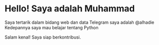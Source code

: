 # Hello! Saya adalah Muhammad 

Saya tertarik dalam bidang web dan data
Telegram saya adalah @alhadie 
Kedepannya saya mau belajar tentang Python 

Salam kenal! Saya siap berkontribusi.
